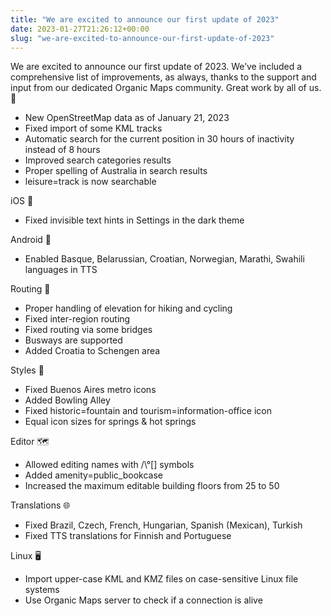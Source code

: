 ```yaml
---
title: "We are excited to announce our first update of 2023"
date: 2023-01-27T21:26:12+00:00
slug: "we-are-excited-to-announce-our-first-update-of-2023"
---
```


We are excited to announce our first update of 2023. We’ve included a comprehensive list of improvements, as always, thanks to the support and input from our dedicated Organic Maps community. Great work by all of us. 🙏

* New OpenStreetMap data as of January 21, 2023
* Fixed import of some KML tracks
* Automatic search for the current position in 30 hours of inactivity instead of 8 hours
* Improved search categories results
* Proper spelling of Australia in search results
* leisure=track is now searchable

iOS 🍏
* Fixed invisible text hints in Settings in the dark theme

Android 🤖
* Enabled Basque, Belarussian, Croatian, Norwegian, Marathi, Swahili languages in TTS

Routing 🚗
* Proper handling of elevation for hiking and cycling
* Fixed inter-region routing
* Fixed routing via some bridges
* Busways are supported
* Added Croatia to Schengen area

Styles 🎨
* Fixed Buenos Aires metro icons
* Added Bowling Alley
* Fixed historic=fountain and tourism=information-office icon
* Equal icon sizes for springs & hot springs

Editor 🗺️
* Allowed editing names with /\\°\[\] symbols
* Added amenity=public\_bookcase
* Increased the maximum editable building floors from 25 to 50

Translations 🌐
* Fixed Brazil, Czech, French, Hungarian, Spanish (Mexican), Turkish
* Fixed TTS translations for Finnish and Portuguese

Linux 🖥️
* Import upper-case KML and KMZ files on case-sensitive Linux file systems
* Use Organic Maps server to check if a connection is alive
